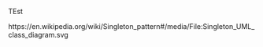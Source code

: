 ﻿<p>TEst</p>
https://en.wikipedia.org/wiki/Singleton_pattern#/media/File:Singleton_UML_class_diagram.svg